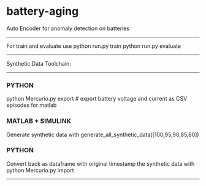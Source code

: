 # battery-aging
Auto Encoder for anomaly detection on batteries

**************************
For train and evaluate use 
python run.py train
python run.py evaluate

**************************
Synthetic Data Toolchain:
**************************
### PYTHON ###
python Mercurio.py export # export battery voltage and current as CSV episodes for matlab
### MATLAB + SIMULINK ###
Generate synthetic data with generate_all_synthetic_data([100,95,90,85,80])
### PYTHON ###
Convert back as dataframe with original timestamp the synthetic data with
python Mercurio.py import
**************************